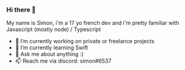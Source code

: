 ### Hi there 👋
My name is Simon, i'm a 17 yo french dev and i'm pretty familiar with Javascript (mostly node) / Typescript
- 🔭 I’m currently working on private or freelance projects
- 🌱 I’m currently learning Swift
- 💬 Ask me about anything :)
- 📫 Reach me via discord: simon#6537 

